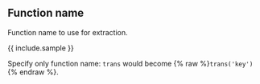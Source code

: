 ## Function name

Function name to use for extraction.

{{ include.sample }}

Specify only function name: `trans` would become {% raw %}`trans('key')`{% endraw %}.
